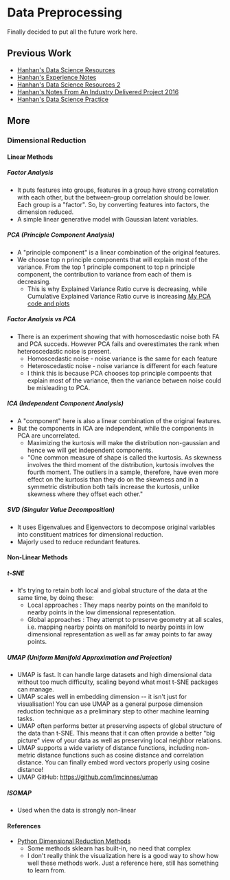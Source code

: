 # Data Preprocessing
Finally decided to put all the future work here.

## Previous Work
* [Hanhan's Data Science Resources][1]
* [Hanhan's Experience Notes][2]
* [Hanhan's Data Science Resources 2][3]
* [Hanhan's Notes From An Industry Delivered Project 2016][4]
* [Hanhan's Data Science Practice][5]

## More

### Dimensional Reduction
#### Linear Methods
##### Factor Analysis
* It puts features into groups, features in a group have strong correlation with each other, but the between-group correlation should be lower. Each group is a "factor". So, by converting features into factors, the dimension reduced.
* A simple linear generative model with Gaussian latent variables.
##### PCA (Principle Component Analysis)
* A "principle component" is a linear combination of the original features.
* We choose top n principle components that will explain most of the variance. From the top 1 principle component to top n principle component, the contribution to variance from each of them is decreasing. 
  * This is why Explained Variance Ratio curve is decreasing, while Cumulative Explained Variance Ratio curve is increasing.[My PCA code and plots][6]
##### Factor Analysis vs PCA
* There is an experiment showing that with homoscedastic noise both FA and PCA succeds. However PCA fails and overestimates the rank when heteroscedastic noise is present.
  * Homoscedastic noise - noise variance is the same for each feature
  * Heteroscedastic noise - noise variance is different for each feature
  * I think this is because PCA chooses top principle compoents that explain most of the variance, then the variance between noise could be misleading to PCA.
##### ICA (Independent Component Analysis)
* A "component" here is also a linear combination of the original features.
* But the components in ICA are independent, while the components in PCA are uncorrelated.
  * Maximizing the kurtosis will make the distribution non-gaussian and hence we will get independent components.
  * "One common measure of shape is called the kurtosis. As skewness involves the third moment of the distribution, kurtosis involves the fourth moment. The outliers in a sample, therefore, have even more effect on the kurtosis than they do on the skewness  and in a symmetric distribution both tails increase the kurtosis, unlike skewness where they offset each other."
##### SVD (Singular Value Decomposition)
* It uses Eigenvalues and Eigenvectors to decompose original variables into constituent matrices for dimensional reduction.
* Majorly used to reduce redundant features.
#### Non-Linear Methods
##### t-SNE
* It's trying to retain both local and global structure of the data at the same time, by doing these:
  * Local approaches :  They maps nearby points on the manifold to nearby points in the low dimensional representation.
  * Global approaches : They attempt to preserve geometry at all scales, i.e. mapping nearby points on manifold to nearby points in low dimensional representation as well as far away points to far away points.
##### UMAP (Uniform Manifold Approximation and Projection)
* UMAP is fast. It can handle large datasets and high dimensional data without too much difficulty, scaling beyond what most t-SNE packages can manage.
* UMAP scales well in embedding dimension -- it isn't just for visualisation! You can use UMAP as a general purpose dimension reduction technique as a preliminary step to other machine learning tasks. 
* UMAP often performs better at preserving aspects of global structure of the data than t-SNE. This means that it can often provide a better "big picture" view of your data as well as preserving local neighbor relations.
* UMAP supports a wide variety of distance functions, including non-metric distance functions such as cosine distance and correlation distance. You can finally embed word vectors properly using cosine distance!
* UMAP GitHub: https://github.com/lmcinnes/umap
##### ISOMAP
* Used when the data is strongly non-linear
#### References
* [Python Dimensional Reduction Methods][7]
  * Some methods sklearn has built-in, no need that complex
  * I don't really think the visualization here is a good way to show how well these methods work. Just a reference here, still has something to learn from.

[1]:https://github.com/hanhanwu/Hanhan_Data_Science_Resources
[2]:https://github.com/hanhanwu/Hanhan_Data_Science_Resources/blob/master/Experiences.md
[3]:https://github.com/hanhanwu/Hanhan_Data_Science_Resources2
[4]:https://github.com/hanhanwu/Hanhan_Data_Science_Practice/tree/master/classification_for_imbalanced_data
[5]:https://github.com/hanhanwu/Hanhan_Data_Science_Practice
[6]:https://github.com/hanhanwu/Hanhan_Data_Science_Practice/blob/master/make_sense_dimension_reduction.ipynb
[7]:https://www.analyticsvidhya.com/blog/2018/08/dimensionality-reduction-techniques-python/?utm_source=feedburner&utm_medium=email&utm_campaign=Feed%3A+AnalyticsVidhya+%28Analytics+Vidhya%29

